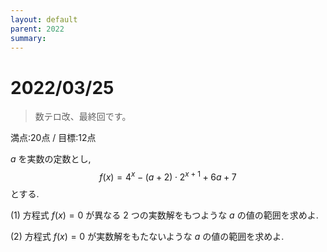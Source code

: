 ```yaml
---
layout: default
parent: 2022
summary: 
---
```


# 2022/03/25

> 数テロ改、最終回です。

満点:20点 / 目標:12点

$a$ を実数の定数とし, $$ f(x) = 4^x-(a+2) \cdot 2^{x+1} +6a+7 $$ とする.

(1) 方程式 $f(x)=0$ が異なる $2$ つの実数解をもつような $a$ の値の範囲を求めよ.

(2) 方程式 $f(x)=0$ が実数解をもたないような $a$ の値の範囲を求めよ.